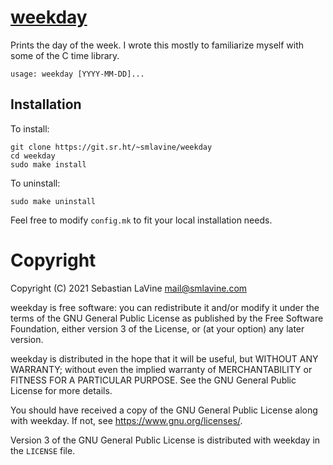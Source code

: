 # [weekday](https://git.sr.ht/~smlavine/weekday)

Prints the day of the week. I wrote this mostly to familiarize myself
with some of the C time library.

```
usage: weekday [YYYY-MM-DD]...
```

## Installation

To install:
```
git clone https://git.sr.ht/~smlavine/weekday
cd weekday
sudo make install
```

To uninstall:
```
sudo make uninstall
```

Feel free to modify ```config.mk``` to fit your local installation
needs.

# Copyright

Copyright (C) 2021 Sebastian LaVine <mail@smlavine.com>

weekday is free software: you can redistribute it and/or modify
it under the terms of the GNU General Public License as published by
the Free Software Foundation, either version 3 of the License, or
(at your option) any later version.

weekday is distributed in the hope that it will be useful,
but WITHOUT ANY WARRANTY; without even the implied warranty of
MERCHANTABILITY or FITNESS FOR A PARTICULAR PURPOSE. See the
GNU General Public License for more details.

You should have received a copy of the GNU General Public License
along with weekday. If not, see <https://www.gnu.org/licenses/>.

Version 3 of the GNU General Public License is distributed with weekday
in the ```LICENSE``` file.

